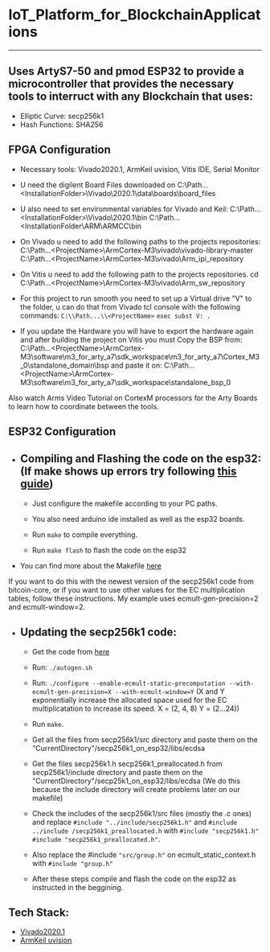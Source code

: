 #  IoT_Platform_for_BlockchainApplications
----
Uses ArtyS7-50 and pmod ESP32 to provide a microcontroller that provides the necessary tools to interruct with any Blockchain that uses:
---
- Elliptic Curve: secp256k1 
- Hash Functions: SHA256 

FPGA Configuration
---
- Necessary tools: Vivado2020.1, ArmKeil uvision, Vitis IDE, Serial Monitor

- U need the digilent Board Files downloaded on C:\Path...\<InstallationFolder>\Vivado\2020.1\data\boards\board_files 

- U also need to set environmental variables for Vivado and Keil: 
C:\Path...\<InstallationFolder>\Vivado\2020.1\bin
C:\Path...\<InstallationFolder\ARM\ARMCC\bin

- On Vivado u need to add the following paths to the projects repositories:
C:\Path...\<ProjectName>\ArmCortex-M3\vivado\vivado-library-master
C:\Path...\<ProjectName>\ArmCortex-M3\vivado\Arm_ipi_repository

- On Vitis u need to add the following path to the projects repositories.
cd C:\Path...\<ProjectName>\ArmCortex-M3\vivado\Arm_sw_repository

- For this project to run smooth you need to set up a Virtual drive "V" to the <ProjectName> folder, u can do that from Vivado tcl console with the following commands:
`C:\\Path...\\<ProjectName>`
`exec subst V: .`

- If you update the Hardware you will have to export the hardware again and after building the project on Vitis you must Copy the BSP from:
C:\Path...\<ProjectName>\ArmCortex-M3\software\m3_for_arty_a7\sdk_workspace\m3_for_arty_a7\Cortex_M3_0\standalone_domain\bsp
and paste it on:
C:\Path...\<ProjectName>\ArmCortex-M3\software\m3_for_arty_a7\sdk_workspace\standalone_bsp_0

Also watch Arms Video Tutorial on CortexM processors for the Arty Boards to learn how to coordinate between the tools.


ESP32 Configuration
---

- Compiling and Flashing the code on the esp32: (If make shows up errors try following [this guide](https://docs.espressif.com/projects/arduino-esp32/en/latest/installing.html))
  --

  - Just configure the makefile according to your PC paths.

  - You also need arduino ide installed as well as the esp32 boards.

  - Run `make` to compile everything.

  - Run `make flash` to flash the code on the esp32

- You can find more about the Makefile [here](https://github.com/plerup/makeEspArduino)

If you want to do this with the newest version of the secp256k1 code from bitcoin-core, or if you want to use other values for the EC multiplication tables, follow these instructions. My example uses ecmult-gen-precision=2 and ecmult-window=2.

- Updating the secp256k1 code:
  --

  - Get the code from [here](https://github.com/bitcoin-core/secp256k1)

  - Run: `./autogen.sh`

  - Run: `./configure --enable-ecmult-static-precomputation --with-ecmult-gen-precision=X --with-ecmult-window=Y` (X and Y exponentially increase the allocated space used for the EC multiplicatation to increase its speed. X = (2, 4, 8) Y = (2...24))

  - Run `make`.

  - Get all the files from secp256k1/src directory and paste them on the "CurrentDirectory"/secp256k1_on_esp32/libs/ecdsa

  - Get the files secp256k1.h secp256k1_preallocated.h from secp256k1/include directory and paste them on the "CurrentDirectory"/secp25k1_on_esp32/libs/ecdsa (We do this because the include directory will create problems later on our makefile)

  - Check the includes of the secp256k1/src files (mostly the .c ones) and replace `#include "../include/secp256k1.h"` and `#include ../include /secp256k1_preallocated.h` with `#include "secp256k1.h"` `#include "secp256k1_preallocated.h"`.

  - Also replace the #include `"src/group.h"` on ecmult_static_context.h with `#include "group.h"`

  - After these steps compile and flash the code on the esp32 as instructed in the beggining.  
  
Tech Stack:
---
- [Vivado2020.1](https://www.xilinx.com/support/download/index.html/content/xilinx/en/downloadNav/vivado-design-tools/archive.html)
- [ArmKeil uvision](https://www2.keil.com/mdk5/uvision/)
